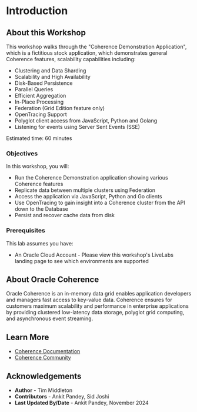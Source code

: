 # Introduction

## About this Workshop

This workshop walks through the "Coherence Demonstration Application", which is a fictitious stock application, 
which demonstrates general Coherence features, scalability capabilities including:

* Clustering and Data Sharding
* Scalability and High Availability
* Disk-Based Persistence
* Parallel Queries
* Efficient Aggregation
* In-Place Processing
* Federation (Grid Edition feature only)
* OpenTracing Support
* Polyglot client access from JavaScript, Python and Golang
* Listening for events using Server Sent Events (SSE)

Estimated time: 60 minutes


### Objectives

In this workshop, you will:

* Run the Coherence Demonstration application showing various Coherence features
* Replicate data between multiple clusters using Federation
* Access the application via JavaScript, Python and Go clients
* Use OpenTracing to gain insight into a Coherence cluster from the API down to the Database
* Persist and recover cache data from disk

### Prerequisites
     
This lab assumes you have:

*  An Oracle Cloud Account - Please view this workshop's LiveLabs landing page to see which environments are supported

## About Oracle Coherence

Oracle Coherence is an in-memory data grid enables application developers and managers fast access to key-value data. 
Coherence ensures for customers maximum scalability and performance in enterprise applications by providing clustered 
low-latency data storage, polyglot grid computing, and asynchronous event streaming.

## Learn More

* [Coherence Documentation](https://docs.oracle.com/en/middleware/standalone/coherence/14.1.2.0/index.html)
* [Coherence Community](https://coherence.community/)

## Acknowledgements

* **Author** - Tim Middleton
* **Contributors** - Ankit Pandey, Sid Joshi
* **Last Updated By/Date** - Ankit Pandey, November 2024